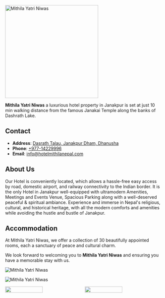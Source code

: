 <img src="https://mithila-yatri.pages.dev/assets/logo-vMhoXRF9.svg" alt="Mithila Yatri Niwas" width="300"/>

**Mithila Yatri Niwas** a luxurious hotel property in Janakpur is set at just 10 min walking distance from the famous Janakai Temple along the banks of Dashrath Lake.

## Contact

- **Address**: [Dasrath Talau, Janakpur Dham, Dhanusha](https://maps.app.goo.gl/TzyiHa84DdBrZab39)
- **Phone**: [+977-14229996](tel:+97714229996)
- **Email**: [info@hotelmithilanepal.com](mailto:info@hotelmithilanepal.com)

## About Us

Our Hotel is conveniently located, which allows a hassle-free easy access by road, domestic airport, and railway connectivity to the Indian border. It is the only Hotel in Janakpur well-equipped with ultramodern Amenities, Meetings and Events Venue, Spacious Parking along with a well-deserved peaceful & spiritual ambiance. Experience and immerse in Nepal's religious, cultural, and historical heritage, with all the modern comforts and amenities while avoiding the hustle and bustle of Janakpur.

## Accommodation

At Mithila Yatri Niwas, we offer a collection of 30 beautifully appointed rooms, each a sanctuary of peace and cultural charm.

We look forward to welcoming you to **Mithila Yatri Niwas** and ensuring you have a memorable stay with us.


![Mithila Yatri Niwas](https://mithila-yatri.pages.dev/assets/mithila_night-BP4wXxoQ.webp)

![Mithila Yatri Niwas](https://mithila-yatri.pages.dev/assets/mithila-BauZmQvB.webp)

<div style="display: flex; justify-content: space-between;">
  <img src="https://mithila-yatri.pages.dev/assets/room1-Dq4x4xNH.webp" style="width: 49%;" />

  <img src="https://mithila-yatri.pages.dev/assets/room3-CGyEWjdq.webp" style="width: 49%;" />
</div>